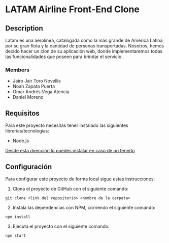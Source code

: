 # LATAM Airline Front-End Clone

## Description

Latam es una aerolinea, catalogada como la más grande de América Latina
por su gran flota y la cantidad de personas transportadas. Nosotros,
hemos decido hacer un clon de su aplicación web, donde implementaremos
todas las funcionalidades que poseen para brindar el servicio.

### Members

- Jairo Jair Toro Novellis
- Noah Zapata Puerta
- Omar Andrés Vega Atencia
- Daniel Moreno

## Requisitos

Para este proyecto necesitas tener instalado las siguientes librerias/tecnologias:

- Node.js

[Desde esta dirección lo puedes instalar en caso de no tenerlo](https://nodejs.org/es/download/)

## Configuración

Para configurar este proyecto de forma local sigue estas instrucciones:

1. Clona el proyecto de GitHub con el siguiente comando:

```
git clone <link del repositorio> <nombre de la carpeta>
```

2. Instala las dependencias con NPM, corriendo el siguiente comando:

```
npm install
```

3. Ejecuta el proyecto con el siguiente comando:

```
npm start
```

